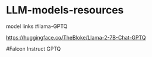 # LLM-models-resources
model links
#llama-GPTQ

https://huggingface.co/TheBloke/Llama-2-7B-Chat-GPTQ


#Falcon Instruct GPTQ
